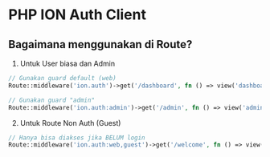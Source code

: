 # PHP ION Auth Client
## Bagaimana menggunakan di Route?

1. Untuk User biasa dan Admin 
```php
// Gunakan guard default (web)
Route::middleware('ion.auth')->get('/dashboard', fn () => view('dashboard'));

// Gunakan guard "admin"
Route::middleware('ion.auth:admin')->get('/admin', fn () => view('admin.dashboard'));
```

2. Untuk Route Non Auth (Guest)

```php
// Hanya bisa diakses jika BELUM login
Route::middleware('ion.auth:web,guest')->get('/welcome', fn () => view('guest.welcome'));
```